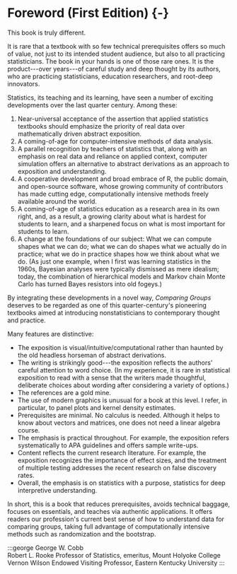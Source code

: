 # Foreword (First Edition) {-}


This book is truly different.

It is rare that a textbook with so few technical prerequisites offers so much of value, not just to its intended student audience, but also to all practicing statisticians. The book in your hands is one of those rare ones. It is the product---over years---of careful study and deep thought by its authors, who are practicing statisticians, education researchers, and root-deep innovators.

Statistics, its teaching and its learning, have seen a number of exciting developments over the last quarter century.  Among these:

1. Near-universal acceptance of the assertion that applied statistics textbooks should emphasize the priority of real data over mathematically driven abstract exposition.
2. A coming-of-age for computer-intensive methods of data analysis.
3. A parallel recognition by teachers of statistics that, along with an emphasis on real data and reliance on applied context, computer simulation offers an alternative to abstract derivations as an approach to exposition and understanding.
4. A cooperative development and broad embrace of R, the public domain, and open-source software, whose growing community of contributors has made cutting edge, computationally intensive methods freely available around the world.
5. A coming-of-age of statistics education as a research area in its own right, and, as a result, a growing clarity about  what is hardest for students to learn, and a sharpened focus on what is most important for students to learn.
6. A change at the foundations of our subject: What we can compute shapes what we can do; what we can do shapes what we actually do in practice; what we do in practice shapes how we think about what we do.  (As just one example, when I first was learning statistics in the 1960s, Bayesian analyses were typically dismissed as mere idealism; today, the combination of hierarchical models and Markov chain Monte Carlo has turned Bayes resistors into old fogeys.)

By integrating these developments in a novel way, *Comparing Groups* deserves to be regarded as one of this quarter-century's pioneering textbooks aimed at introducing nonstatisticians to contemporary thought and practice.

Many features are distinctive:

- The exposition is visual/intuitive/computational rather than haunted by the old headless horseman of abstract derivations.
- The writing is strikingly good---the exposition reflects the authors' careful attention to word choice. (In my experience, it is rare in statistical exposition to read with a sense that the writers made thoughtful, deliberate choices about wording after considering a variety of options.)
- The references are a gold mine.
- The use of modern graphics is unusual for a book at this level. I refer, in particular, to panel plots and kernel density estimates.
- Prerequisites are minimal. No calculus is needed.  Although it helps to know about vectors and matrices, one does not need a linear algebra course.
- The emphasis is practical throughout.  For example, the exposition refers systematically to APA guidelines and offers sample write-ups.
- Content reflects the current research  literature. For example, the exposition recognizes the importance of effect sizes, and the treatment of multiple testing addresses the recent research on false discovery rates.  
- Overall, the emphasis is on statistics with a purpose, statistics for deep interpretive understanding.

In short, this is a book that reduces prerequisites, avoids technical baggage, focuses on essentials, and teaches via authentic applications. It offers readers our profession's current best sense of how to understand data for comparing groups, taking full advantage of computationally intensive methods such as randomization and the bootstrap.

:::george
George W. Cobb<br />
Robert L. Rooke Professor of Statistics, emeritus, Mount Holyoke College<br />
Vernon Wilson Endowed Visiting Professor, Eastern Kentucky University
:::
